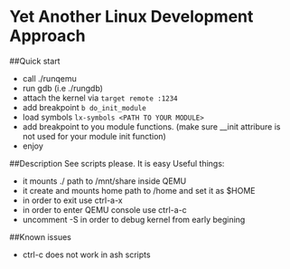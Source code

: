 # Yet Another Linux Development Approach

##Quick start
- call ./runqemu
- run gdb (i.e ./rungdb)
- attach the kernel via ```target remote :1234```
- add breakpoint ```b do_init_module```
- load symbols ```lx-symbols <PATH TO YOUR MODULE>```
- add breakpoint to you module functions. (make sure __init attribure is not used for your module init function)
- enjoy

##Description
See scripts please. It is easy
Useful things:
- it mounts ./ path to /mnt/share inside QEMU
- it create and mounts home path to /home and set it as $HOME
- in order to exit use ctrl-a-x
- in order to enter QEMU console use ctrl-a-c
- uncomment -S in order to debug kernel from early begining

##Known issues
- ctrl-c does not work in ash scripts
